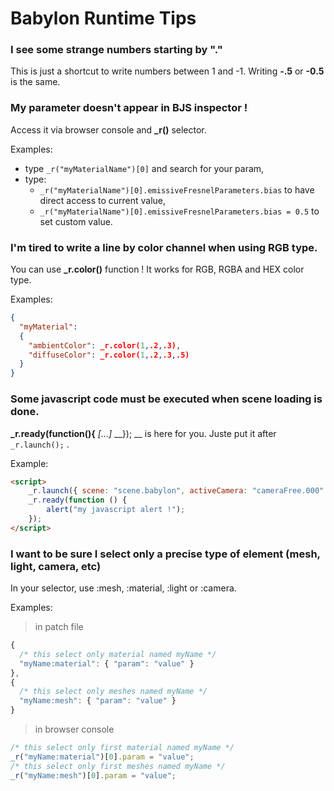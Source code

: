 # Babylon Runtime Tips

### I see some strange numbers starting by "."

This is just a shortcut to write numbers between 1 and -1. Writing __-.5__ or __-0.5__ is the same.

### My parameter doesn't appear in BJS inspector !

Access it via browser console and __\_r()__ selector.

Examples:

  - type ``` _r("myMaterialName")[0] ``` and search for your param,
  - type:
    - ``` _r("myMaterialName")[0].emissiveFresnelParameters.bias ``` to have direct access to current value,
    - ``` _r("myMaterialName")[0].emissiveFresnelParameters.bias = 0.5 ``` to set custom value.

### I'm tired to write a line by color channel when using RGB type.

You can use __\_r.color()__ function ! It works for RGB, RGBA and HEX color type.

Examples:

```JSON
{
  "myMaterial":
  {
    "ambientColor": _r.color(1,.2,.3),
    "diffuseColor": _r.color(1,.2,.3,.5)
  }
}
```



### Some javascript code must be executed when scene loading is done.

__\_r.ready(function(){__ _[...]_ __}); __ is here for you. Juste put it after ``` _r.launch(); ``` .

Example:

```html
<script>
    _r.launch({ scene: "scene.babylon", activeCamera: "cameraFree.000" });
    _r.ready(function () {
    	alert("my javascript alert !");
    });
</script>
```

### I want to be sure I select only a precise type of element (mesh, light, camera, etc)

In your selector, use :mesh, :material, :light or :camera.

Examples:
> in patch file

```javascript
{
  /* this select only material named myName */
  "myName:material": { "param": "value" }
},
{
  /* this select only meshes named myName */
  "myName:mesh": { "param": "value" }
}
```
> in browser console
```javascript
/* this select only first material named myName */
_r("myName:material")[0].param = "value";
/* this select only first meshes named myName */
_r("myName:mesh")[0].param = "value";
```
